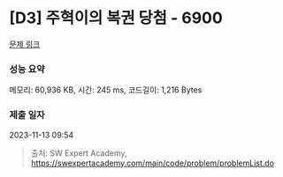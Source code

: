 # [D3] 주혁이의 복권 당첨 - 6900 

[문제 링크](https://swexpertacademy.com/main/code/problem/problemDetail.do?contestProbId=AWh4FhG6Ei4DFAXp) 

### 성능 요약

메모리: 60,936 KB, 시간: 245 ms, 코드길이: 1,216 Bytes

### 제출 일자

2023-11-13 09:54



> 출처: SW Expert Academy, https://swexpertacademy.com/main/code/problem/problemList.do